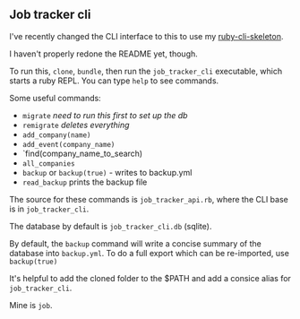 ## Job tracker cli

I've recently changed the CLI interface to this to use my [ruby-cli-skeleton](http://github.com/maxpleaner/ruby-cli-skeleton).

I haven't properly redone the README yet, though.

To run this, `clone`, `bundle`, then run the `job_tracker_cli` executable, which starts
a ruby REPL. You can type `help` to see commands.

Some useful commands:
- `migrate` _need to run this first to set up the db_
- `remigrate` _deletes everything_
- `add_company(name)`
- `add_event(company_name)`
- `find(company_name_to_search)
- `all_companies`
- `backup` or `backup(true)` - writes to backup.yml
- `read_backup` prints the backup file

The source for these commands is `job_tracker_api.rb`, where the CLI
base is in `job_tracker_cli`.

The database by default is `job_tracker_cli.db` (sqlite).

By default, the `backup` command will write a concise summary of the database into
`backup.yml`. To do a full export which can be re-imported, use `backup(true)`

It's helpful to add the cloned folder to the $PATH and add a consice alias for `job_tracker_cli`.

Mine is `job`.